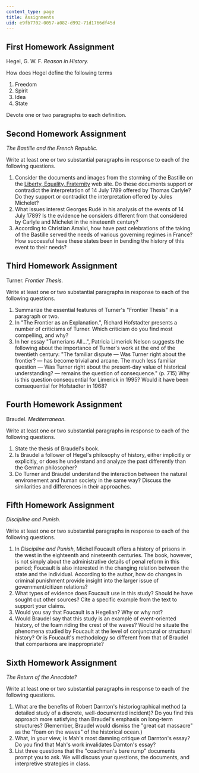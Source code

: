 ```yaml
---
content_type: page
title: Assignments
uid: e9fb7702-0057-a082-d992-71d1766df45d
---
```


First Homework Assignment
-------------------------

Hegel, G. W. F. _Reason in History._

How does Hegel define the following terms

1.  Freedom
2.  Spirit
3.  Idea
4.  State

Devote one or two paragraphs to each definition.

Second Homework Assignment
--------------------------

_The Bastille and the French Republic._

Write at least one or two substantial paragraphs in response to each of the following questions.

1.  Consider the documents and images from the storming of the Bastille on the [Liberty, Equality, Fraternity](https://revolution.chnm.org/) web site. Do these documents support or contradict the interpretation of 14 July 1789 offered by Thomas Carlyle? Do they support or contradict the interpretation offered by Jules Michelet?
2.  What issues interest Georges Rudé in his analysis of the events of 14 July 1789? Is the evidence he considers different from that considered by Carlyle and Michelet in the nineteenth century?
3.  According to Christian Amalvi, how have past celebrations of the taking of the Bastille served the needs of various governing regimes in France? How successful have these states been in bending the history of this event to their needs?

Third Homework Assignment
-------------------------

Turner. _Frontier Thesis._

Write at least one or two substantial paragraphs in response to each of the following questions.

1.  Summarize the essential features of Turner's "Frontier Thesis" in a paragraph or two.
2.  In "The Frontier as an Explanation.", Richard Hofstadter presents a number of criticisms of Turner. Which criticism do you find most compelling, and why?
3.  In her essay "Turnerians All...", Patricia Limerick Nelson suggests the following about the importance of Turner's work at the end of the twentieth century: "The familiar dispute — Was Turner right about the frontier? — has become trivial and arcane. The much less familiar question — Was Turner right about the present-day value of historical understanding? — remains the question of consequence." (p. 715) Why is this question consequential for Limerick in 1995? Would it have been consequential for Hofstadter in 1968?

Fourth Homework Assignment
--------------------------

Braudel. _Mediterranean._

Write at least one or two substantial paragraphs in response to each of the following questions.

1.  State the thesis of Braudel's book.
2.  Is Braudel a follower of Hegel's philosophy of history, either implicitly or explicitly, or does he understand and analyze the past differently than the German philosopher?
3.  Do Turner and Braudel understand the interaction between the natural environement and human society in the same way? Discuss the similarities and differences in their approaches.

Fifth Homework Assignment
-------------------------

_Discipline and Punish._

Write at least one or two substantial paragraphs in response to each of the following questions.

1.  ln _Discipline and Punish_, Michel Foucault offers a history of prisons in the west in the eighteenth and nineteenth centuries. The book, however, is not simply about the administrative details of penal reform in this period; Foucault is also interested in the changing relation between the state and the individual. According to the author, how do changes in criminal punishment provide insight into the larger issue of government/citizen relations?
2.  What types of evidence does Foucault use in this study? Should he have sought out other sources? Cite a specific example from the text to support your claims.
3.  Would you say that Foucault is a Hegelian? Why or why not?
4.  Would Braudel say that this study is an example of event-oriented history, of the foam riding the crest of the waves? Would he situate the phenomena studied by Foucault at the level of conjunctural or structural history? Or is Foucault's methodology so different from that of Braudel that comparisons are inappropriate?

Sixth Homework Assignment
-------------------------

_The Return of the Anecdote?_

Write at least one or two substantial paragraphs in response to each of the following questions.

1.  What are the benefits of Robert Darnton's historiographical method (a detailed study of a discrete, well-documented incident)? Do you find this approach more satisfying than Braudel's emphasis on long-term structures? (Remember, Braudel would dismiss the "great cat massacre" as the "foam on the waves" of the historical ocean.)
2.  What, in your view, is Mah's most damning critique of Darnton's essay? Do you find that Mah's work invalidates Darnton's essay?
3.  List three questions that the "coachman's bare rump" documents prompt you to ask. We will discuss your questions, the documents, and interpretive strategies in class.